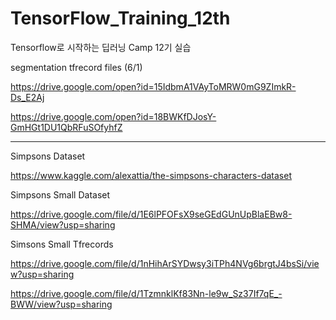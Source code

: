 # TensorFlow_Training_12th
Tensorflow로 시작하는 딥러닝 Camp 12기 실습

segmentation tfrecord files (6/1)

https://drive.google.com/open?id=15IdbmA1VAyToMRW0mG9ZImkR-Ds_E2Aj

https://drive.google.com/open?id=18BWKfDJosY-GmHGt1DU1QbRFuSOfyhfZ

------------------------------------------------------------------------------


Simpsons Dataset

https://www.kaggle.com/alexattia/the-simpsons-characters-dataset

Simpsons Small Dataset

https://drive.google.com/file/d/1E6lPFOFsX9seGEdGUnUpBlaEBw8-SHMA/view?usp=sharing

Simsons Small Tfrecords

https://drive.google.com/file/d/1nHihArSYDwsy3iTPh4NVg6brgtJ4bsSi/view?usp=sharing

https://drive.google.com/file/d/1TzmnklKf83Nn-le9w_Sz37If7qE_-BWW/view?usp=sharing
